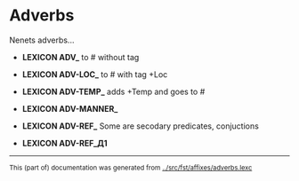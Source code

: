 # Adverbs
Nenets adverbs...



 * **LEXICON ADV_** to # without tag

 * **LEXICON ADV-LOC_** to # with tag +Loc

 * **LEXICON ADV-TEMP_** adds +Temp and goes to #

 * **LEXICON ADV-MANNER_**

 * **LEXICON ADV-REF_** Some are secodary predicates, conjuctions

 * **LEXICON ADV-REF_Д1**




* * *
<small>This (part of) documentation was generated from [../src/fst/affixes/adverbs.lexc](http://github.com/giellalt/lang-yrk/blob/main/../src/fst/affixes/adverbs.lexc)</small>